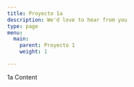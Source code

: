 ```yaml
---
title: Proyecto 1a
description: We'd love to hear from you
type: page
menu:
  main:
    parent: Proyecto 1
    weight: 1

---
```

1a Content